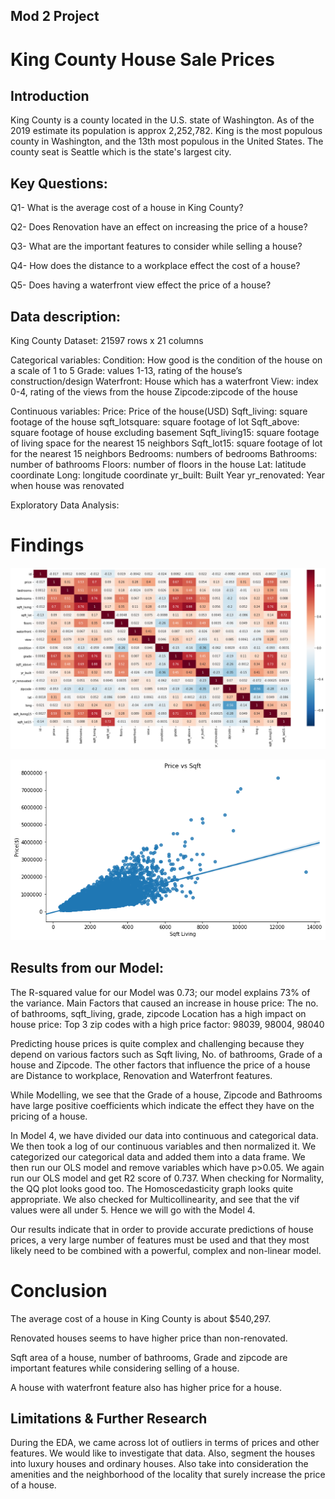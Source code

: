 
## Mod 2 Project
# King County House Sale Prices

## Introduction
King County is a county located in the U.S. state of Washington. As of the 2019 estimate its population is approx 2,252,782. King is the most populous county in Washington, and the 13th most populous in the United States. The county seat is Seattle which is the state's largest city.

## Key Questions:

Q1- What is the average cost of a house in King County?

Q2- Does Renovation have an effect on increasing the price of a house?

Q3- What are the important features to consider while selling a house?

Q4- How does the distance to a workplace effect the cost of a house?

Q5- Does having a waterfront view effect the price of a house?


## Data description:
King County Dataset: 21597 rows x 21 columns

Categorical variables:
Condition: How good is the condition of the house on a scale of 1 to 5
Grade: values 1-13, rating of the house’s construction/design
Waterfront: House which has a waterfront
View: index 0-4, rating of the views from the house
Zipcode:zipcode of the house

Continuous variables:
Price: Price of the house(USD)
Sqft_living: square footage of the house
sqft_lotsquare: square footage of lot
Sqft_above: square footage of house excluding basement
Sqft_living15: square footage of living space for the nearest 15 neighbors
Sqft_lot15: square footage of lot for the nearest 15 neighbors
Bedrooms: numbers of bedrooms
Bathrooms: number of bathrooms
Floors: number of floors in the house
Lat: latitude coordinate
Long: longitude coordinate
yr_built: Built Year
yr_renovated: Year when house was renovated

Exploratory Data Analysis:

<h1>Findings</h1>

![](data/Heatmap.png)

![](data/download.png)



## Results from our Model:

The  R-squared value for our Model was 0.73; our model explains 73% of the variance.
Main Factors that caused an increase in house price:
The no. of bathrooms, sqft_living, grade, zipcode
Location has a high impact on house price:
Top 3 zip codes with a high price factor: 98039, 98004, 98040

Predicting house prices is quite complex and challenging because they depend on various factors such as Sqft living, No. of bathrooms, Grade of a house and Zipcode. The other factors that influence the price of a house are Distance to workplace, Renovation and Waterfront features.

While Modelling, we see that the Grade of a house, Zipcode and Bathrooms have large positive coefficients which indicate the effect they have on the pricing of a house.

In Model 4, we have divided our data into continuous and categorical data. We then took a log of our continuous variables and then normalized it. We categorized our categorical data and added them into a data frame. We then run our OLS model and remove variables which have p>0.05. We again run our OLS model and get R2 score of 0.737. When checking for Normality, the QQ plot looks good too. The Homoscedasticity graph looks quite appropriate. We also checked for Multicollinearity, and see that the vif values were all under 5. Hence we will go with the Model 4.

Our results indicate that in order to provide accurate predictions of house prices, a very large number of features must be used and that they most likely need to be combined with a powerful, complex and non-linear model.



<h1>Conclusion</h1>
The average cost of a house in King County is about $540,297.

Renovated houses seems to have higher price than non-renovated.

Sqft area of a house, number of bathrooms, Grade and zipcode are important features while considering selling of a house.

A house with waterfront feature also has higher price for a house.

## Limitations & Further Research
During the EDA, we came across lot of outliers in terms of prices and other features. We would like to investigate that data. Also, segment the houses into luxury houses and ordinary houses. Also take into consideration the amenities and the neighborhood of the locality that surely increase the price of a house.






